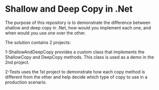 # Shallow and Deep Copy in .Net
The purpose of this repository is to demonstrate the difference between shallow and deep copy in .Net, how would you implement each one, and when would you use one over the other.

The solution contains 2 projects:

1-ShallowAndDeepCopy provides a custom class that implements the ShallowCopy and DeepCopy methods. This class is used as a demo in the 2nd project.

2-Tests uses the 1st project to demonstrate how each copy method is different from the other and help decide which type of copy to use in a production scenario.
